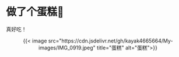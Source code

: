 # 做了个蛋糕🍰


真好吃！

<!--more-->

<div align="center">
{{< image src="https://cdn.jsdelivr.net/gh/kayak4665664/My-images/IMG_0919.jpeg" title="蛋糕" alt="蛋糕">}}
</div>
